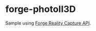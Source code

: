 # forge-photoII3D
Sample using [Forge Reality Capture API](https://developer.autodesk.com/api/reality-capture-cover-page/).

